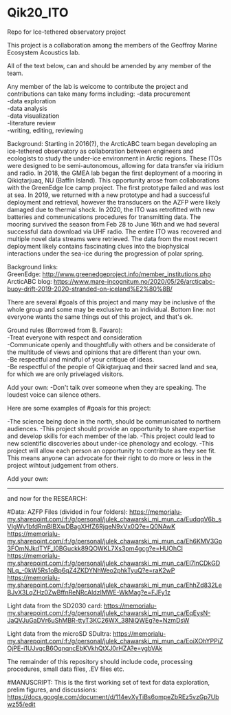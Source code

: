 # Qik20_ITO
Repo for Ice-tethered observatory project

This project is a collaboration among the members of the Geoffroy Marine Ecosystem Acoustics lab. 

All of the text below, can and should be amended by any member of the team.

Any member of the lab is welcome to contribute the project and contributions can take many forms including:
-data procurement  
-data exploration  
-data analysis  
-data visualization  
-literature review  
-writing, editing, reviewing  

Background: Starting in 2016(?), the ArcticABC team began developing an ice-tethered observatory as collaboration between engineers and ecologists to study the under-ice environment in Arctic regions. These ITOs were designed to be semi-autonomous, allowing for data transfer via iridium and radio. In 2018, the GMEA lab began the first deployment of a mooring in Qikiqtarjuaq, NU (Baffin Island). This opportunity arose from collaborations with the GreenEdge Ice camp project. The first prototype failed and was lost at sea. In 2019, we returned with a new prototype and had a successful deployment and retrieval, however the transducers on the AZFP were likely damaged due to thermal shock. In 2020, the ITO was retrofitted with new batteries and communications procedures for transmitting data. The mooring survived the season from Feb 28 to June 16th and we had several successful data download via UHF radio. The entire ITO was recovered and multiple novel data streams were retrieved. The data from the most recent deployment likely contains fascinating clues into the biophysical interactions under the sea-ice during the progression of polar spring. 

Background links:  
GreenEdge: http://www.greenedgeproject.info/member_institutions.php  
ArcticABC blog: https://www.mare-incognitum.no/2020/05/26/arcticabc-buoy-drift-2019-2020-stranded-on-iceland%E2%80%8B/  


There are several #goals of this project and many may be inclusive of the whole group and some may be exclusive to an individual. 
Bottom line: not everyone wants the same things out of this project, and that's ok. 

Ground rules (Borrowed from B. Favaro):  
-Treat everyone with respect and consideration  
-Communicate openly and thoughtfully with others and be considerate of the multitude of views and opinions that are different than your own.  
-Be respectful and mindful of your critique of ideas.  
-Be respectful of the people of Qikiqtarjuaq and their sacred land and sea, for which we are only privelaged visitors.  

Add your own:
-Don't talk over someone when they are speaking. The loudest voice can silence others. 


Here are some examples of #goals for this project:

-The science being done in the north, should be communicated to northern audiences.
-This project should provide an opportunity to share expertise and develop skills for each member of the lab.
-This project could lead to new scientific discoveries about under-ice phenology and ecology.
-This project will allow each person an opportunity to contribute as they see fit. This means anyone can advocate for their right to do more or less in the project wihtout judgement from others. 

Add your own:

_________________________________________________________________________________________________________________________________________________________________________
and now for the RESEARCH:

#Data:
AZFP Files (divided in four folders):
https://memorialu-my.sharepoint.com/:f:/g/personal/julek_chawarski_mi_mun_ca/EudqqV6b_sVIgWv1bfdRmBIBXwDBagXHfZ6RjqeN9xVx0Q?e=Q0NAwK
https://memorialu-my.sharepoint.com/:f:/g/personal/julek_chawarski_mi_mun_ca/Eh6KMV3Gp3FOmNJkdTYF_I0BGuckk89QOWKL7Xs3pm4gcg?e=HUOhCI
https://memorialu-my.sharepoint.com/:f:/g/personal/julek_chawarski_mi_mun_ca/El7lnCDkGDNLq_-0kW5Rs1oBp6qZ4ZKDYNhWeo2phkTyuQ?e=raK2wP
https://memorialu-my.sharepoint.com/:f:/g/personal/julek_chawarski_mi_mun_ca/EhhZd832LeBJvX3LqZHz0ZwBffnReNRcAldzIMWE-WkMag?e=FJFy1z

Light data from the SD2030 card:
https://memorialu-my.sharepoint.com/:f:/g/personal/julek_chawarski_mi_mun_ca/EqEysN-JaQVJuGaDVr6uShMBR-ttyT3KC26WX_38NiQWEg?e=NzmDsW
 
Light data from the microSD SDultra: 
https://memorialu-my.sharepoint.com/:f:/g/personal/julek_chawarski_mi_mun_ca/EoiXOhYPPiZOjPE-i1UJvqcB6OqnqncEbKVkhQtXJ0rHZA?e=ygbVAk
 
The remainder of this repository should include code, processing procedures, small data files, .EV files etc. 

#MANUSCRIPT:
This is the first working set of text for data exploration, prelim figures, and discussions:
https://docs.google.com/document/d/114evXyTiBs6ompeZbREz5vzGp7Ubwz55/edit








